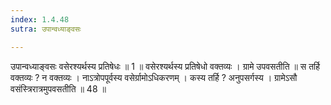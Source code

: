 ```yaml
---
index: 1.4.48
sutra: उपान्वध्याङ्वसः

---
```

उपान्वध्याङ्वसः वसेरश्यर्थस्य प्रतिषेधः ॥ 1 ॥ वसेरश्यर्थस्य प्रतिषेधो वक्तव्यः । ग्रामे उपवसतीति ॥ स तर्हि वक्तव्यः ? न वक्तव्यः । नाऽत्रोपपूर्वस्य वसेर्ग्रामोऽधिकरणम् । कस्य तर्हि ? अनुपसर्गस्य । ग्रामेऽसौ वसंस्त्रिरात्रमुपवसतीति ॥ 48 ॥